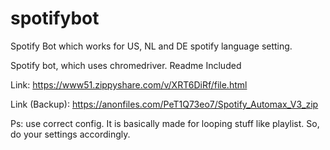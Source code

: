 # spotifybot
Spotify Bot which works for US, NL and DE spotify language setting.

Spotify bot, which uses chromedriver.
Readme Included


Link: https://www51.zippyshare.com/v/XRT6DiRf/file.html

Link (Backup): https://anonfiles.com/PeT1Q73eo7/Spotify_Automax_V3_zip

Ps: use correct config. It is basically made for looping stuff like playlist. So, do your settings accordingly.
